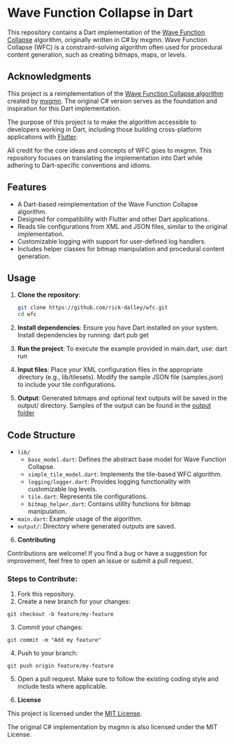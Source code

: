 # Wave Function Collapse in Dart

This repository contains a Dart implementation of the [Wave Function Collapse](https://github.com/mxgmn/WaveFunctionCollapse) algorithm, originally written in C# by mxgmn. Wave Function Collapse (WFC) is a constraint-solving algorithm often used for procedural content generation, such as creating bitmaps, maps, or levels.

## Acknowledgments

This project is a reimplementation of the [Wave Function Collapse algorithm](https://github.com/mxgmn/WaveFunctionCollapse) created by [mxgmn](https://github.com/mxgmn). The original C# version serves as the foundation and inspiration for this Dart implementation.

The purpose of this project is to make the algorithm accessible to developers working in Dart, including those building cross-platform applications with [Flutter](https://flutter.dev/).

All credit for the core ideas and concepts of WFC goes to mxgmn. This repository focuses on translating the implementation into Dart while adhering to Dart-specific conventions and idioms.

## Features

- A Dart-based reimplementation of the Wave Function Collapse algorithm.
- Designed for compatibility with Flutter and other Dart applications.
- Reads tile configurations from XML and JSON files, similar to the original implementation.
- Customizable logging with support for user-defined log handlers.
- Includes helper classes for bitmap manipulation and procedural content generation.

## Usage

1. **Clone the repository**:

   ```bash
   git clone https://github.com/rick-dalley/wfc.git
   cd wfc

   ```

2. **Install dependencies**:
   Ensure you have Dart installed on your system. Install dependencies by running:
   dart pub get

3. **Run the project**:
   To execute the example provided in main.dart, use:
   dart run

4. **Input files**:
   Place your XML configuration files in the appropriate directory (e.g., lib/tilesets).
   Modify the sample JSON file (samples.json) to include your tile configurations.

5. **Output**:
   Generated bitmaps and optional text outputs will be saved in the output/ directory. Samples of the output can be found in the [output folder](https://github.com/rick-dalley/wfc/tree/master/output)

## Code Structure

- `lib/`
  - `base_model.dart`: Defines the abstract base model for Wave Function Collapse.
  - `simple_tile_model.dart`: Implements the tile-based WFC algorithm.
  - `logging/logger.dart`: Provides logging functionality with customizable log levels.
  - `tile.dart`: Represents tile configurations.
  - `bitmap_helper.dart`: Contains utility functions for bitmap manipulation.
- `main.dart`: Example usage of the algorithm.
- `output/`: Directory where generated outputs are saved.

6. **Contributing**

Contributions are welcome! If you find a bug or have a suggestion for improvement, feel free to open an issue or submit a pull request.

### Steps to Contribute:

1. Fork this repository.
2. Create a new branch for your changes:

```
git checkout -b feature/my-feature
```

3. Commit your changes:

```
git commit -m "Add my feature"
```

4. Push to your branch:

```
git push origin feature/my-feature
```

5. Open a pull request.
   Make sure to follow the existing coding style and include tests where applicable.

6. **License**

This project is licensed under the [MIT License](https://opensource.org/licenses/MIT).

The original C# implementation by mxgmn is also licensed under the MIT License.
